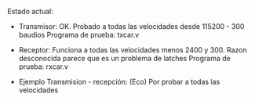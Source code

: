 Estado actual:

  * Transmisor: OK. Probado a todas las velocidades desde 115200 - 300 baudios
        Programa de prueba: txcar.v

  * Receptor: Funciona a todas las velocidades menos 2400 y 300. Razon desconocida
       parece que es un problema de latches
         Programa de prueba: rxcar.v

  * Ejemplo Transmision - recepción: (Eco)  Por probar a todas las velocidades




